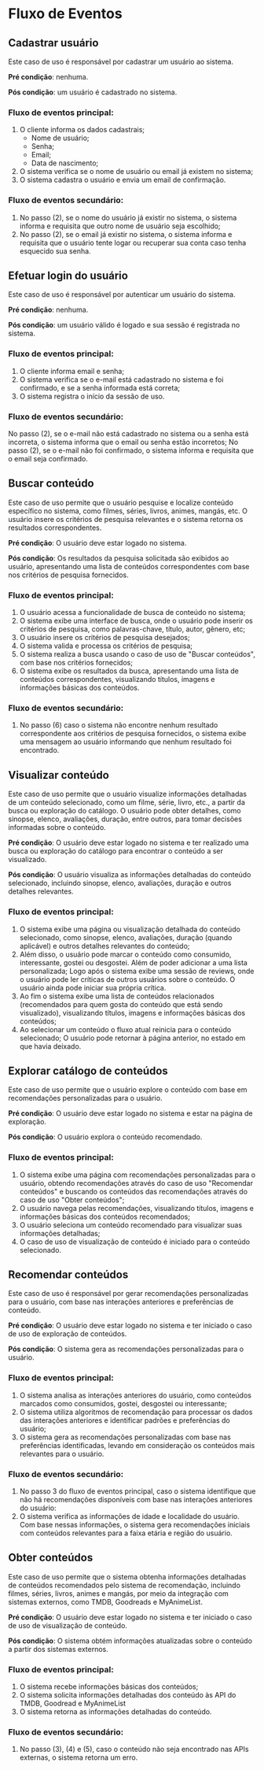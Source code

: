 # Fluxo de Eventos
## Cadastrar usuário
Este caso de uso é responsável por cadastrar um usuário ao sistema.

**Pré condição**: nenhuma.

**Pós condição**: um usuário é cadastrado no sistema.

### Fluxo de eventos principal:
1. O cliente informa os dados cadastrais;
    * Nome de usuário;
    * Senha;
    * Email;
    * Data de nascimento;
2. O sistema verifica se o nome de usuário ou email já existem no sistema;
3. O sistema cadastra o usuário e envia um email de confirmação.

### Fluxo de eventos secundário:
1. No passo (2), se o nome do usuário já existir no sistema, o sistema informa e requisita que outro nome de usuário seja escolhido;
2. No passo (2), se o email já existir no sistema, o sistema informa e requisita que o usuário tente logar ou recuperar sua conta caso tenha esquecido sua senha.

## Efetuar login do usuário
Este caso de uso é responsável por autenticar um usuário do sistema.

**Pré condição**: nenhuma.

**Pós condição**: um usuário válido é logado e sua sessão é registrada no sistema.

### Fluxo de eventos principal:
1. O cliente informa email e senha;
2. O sistema verifica se o e-mail está cadastrado no sistema e foi confirmado, e se a senha informada está correta;
3. O sistema registra o início da sessão de uso.

### Fluxo de eventos secundário:
No passo (2), se o e-mail não está cadastrado no sistema ou a senha está incorreta, o sistema informa que o email ou senha estão incorretos;
No passo (2), se o e-mail não foi confirmado, o sistema informa e requisita que o email seja confirmado.

## Buscar conteúdo
Este caso de uso permite que o usuário pesquise e localize conteúdo específico no sistema, como filmes, séries, livros, animes, mangás, etc. O usuário insere os critérios de pesquisa relevantes e o sistema retorna os resultados correspondentes.

**Pré condição**: O usuário deve estar logado no sistema.

**Pós condição**: Os resultados da pesquisa solicitada são exibidos ao usuário, apresentando uma lista de conteúdos correspondentes com base nos critérios de pesquisa fornecidos.

### Fluxo de eventos principal:
1. O usuário acessa a funcionalidade de busca de conteúdo no sistema;
2. O sistema exibe uma interface de busca, onde o usuário pode inserir os critérios de pesquisa, como palavras-chave, título, autor, gênero, etc;
3. O usuário insere os critérios de pesquisa desejados;
4. O sistema valida e processa os critérios de pesquisa;
5. O sistema realiza a busca usando o caso de uso de "Buscar conteúdos", com base nos critérios fornecidos;
6. O sistema exibe os resultados da busca, apresentando uma lista de conteúdos correspondentes, visualizando títulos, imagens e informações básicas dos conteúdos.

### Fluxo de eventos secundário:
1. No passo (6) caso o sistema não encontre nenhum resultado correspondente aos critérios de pesquisa fornecidos, o sistema exibe uma mensagem ao usuário informando que nenhum resultado foi encontrado.

## Visualizar conteúdo
Este caso de uso permite que o usuário visualize informações detalhadas de um conteúdo selecionado, como um filme, série, livro, etc., a partir da busca ou exploração do catálogo. O usuário pode obter detalhes, como sinopse, elenco, avaliações, duração, entre outros, para tomar decisões informadas sobre o conteúdo.

**Pré condição**: O usuário deve estar logado no sistema e ter realizado uma busca ou exploração do catálogo para encontrar o conteúdo a ser visualizado.

**Pós condição**: O usuário visualiza as informações detalhadas do conteúdo selecionado, incluindo sinopse, elenco, avaliações, duração e outros detalhes relevantes.

### Fluxo de eventos principal:
1. O sistema exibe uma página ou visualização detalhada do conteúdo selecionado, como sinopse, elenco, avaliações, duração (quando aplicável) e outros detalhes relevantes do conteúdo;
2. Além disso, o usuário pode marcar o conteúdo como consumido, interessante, gostei ou desgostei. Além de poder adicionar a uma lista personalizada; 
Logo após o sistema exibe uma sessão de reviews, onde o usuário pode ler críticas de outros usuários sobre o conteúdo. O usuário ainda pode iniciar sua própria crítica.
3. Ao fim o sistema exibe uma lista de conteúdos relacionados (recomendados para quem gosta do conteúdo que está sendo visualizado), visualizando títulos, imagens e informações básicas dos conteúdos;
4. Ao selecionar um conteúdo o fluxo atual reinicia para o conteúdo selecionado; 
O usuário pode retornar à página anterior, no estado em que havia deixado.

## Explorar catálogo de conteúdos
Este caso de uso permite que o usuário explore o conteúdo com base em recomendações personalizadas para o usuário.

**Pré condição**: O usuário deve estar logado no sistema e estar na página de exploração.

**Pós condição**: O usuário explora o conteúdo recomendado.

### Fluxo de eventos principal:
1. O sistema exibe uma página com recomendações personalizadas para o usuário, obtendo recomendações através do caso de uso "Recomendar conteúdos" e buscando os conteúdos das recomendações através do caso de uso "Obter conteúdos";
2. O usuário navega pelas recomendações, visualizando títulos, imagens e informações básicas dos conteúdos recomendados;
3. O usuário seleciona um conteúdo recomendado para visualizar suas informações detalhadas;
4. O caso de uso de visualização de conteúdo é iniciado para o conteúdo selecionado.

## Recomendar conteúdos
Este caso de uso é responsável por gerar recomendações personalizadas para o usuário, com base nas interações anteriores e preferências de conteúdo.

**Pré condição**: O usuário deve estar logado no sistema e ter iniciado o caso de uso de exploração de conteúdos.

**Pós condição**: O sistema gera as recomendações personalizadas para o usuário.

### Fluxo de eventos principal:
1. O sistema analisa as interações anteriores do usuário, como conteúdos marcados como consumidos, gostei, desgostei ou interessante;
2. O sistema utiliza algoritmos de recomendação para processar os dados das interações anteriores e identificar padrões e preferências do usuário;
3. O sistema gera as recomendações personalizadas com base nas preferências identificadas, levando em consideração os conteúdos mais relevantes para o usuário.

### Fluxo de eventos secundário:
1. No passo 3 do fluxo de eventos principal, caso o sistema identifique que não há recomendações disponíveis com base nas interações anteriores do usuário:
2. O sistema verifica as informações de idade e localidade do usuário.
Com base nessas informações, o sistema gera recomendações iniciais com conteúdos relevantes para a faixa etária e região do usuário.

## Obter conteúdos
Este caso de uso permite que o sistema obtenha informações detalhadas de conteúdos recomendados pelo sistema de recomendação, incluindo filmes, séries, livros, animes e mangás, por meio da integração com sistemas externos, como TMDB, Goodreads e MyAnimeList.

**Pré condição**: O usuário deve estar logado no sistema e ter iniciado o caso de uso de visualização de conteúdo.

**Pós condição**: O sistema obtém informações atualizadas sobre o conteúdo a partir dos sistemas externos.

### Fluxo de eventos principal:
1. O sistema recebe informações básicas dos conteúdos;
2. O sistema solicita informações detalhadas dos conteúdo às API do TMDB, Goodread e MyAnimeList
6. O sistema retorna as informações detalhadas do conteúdo.

### Fluxo de eventos secundário:
1. No passo (3), (4) e (5), caso o conteúdo não seja encontrado nas APIs externas, o sistema retorna um erro.
